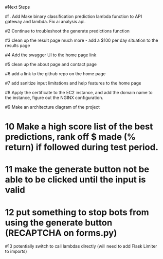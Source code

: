 #Next Steps

#1. Add Make binary classification prediction lambda function to API gateway and lambda. Fix ai analysis api.

#2 Continue to troubleshoot the generate predictions function

#3 clean up the result page much more - add a $100 per day situation to the results page

#4 Add the swagger UI to the home page link

#5 clean up the about page and contact page

#6 add a link to the github repo on the home page

#7 add sanitize input limitations and help features to the home page

#8 Apply the certificate to the EC2 instance, and add the domain name to the instance, figure out the NGINX configuration.

#9 Make an architecture diagram of the project

# 10 Make a high score list of the best predictions, rank off $ made (% return) if followed during test period.

# 11 make the generate button not be able to be clicked until the input is valid

# 12 put something to stop bots from using the generate button (RECAPTCHA on forms.py)

#13 potentially switch to call lambdas directly (will need to add Flask Limiter to imports)